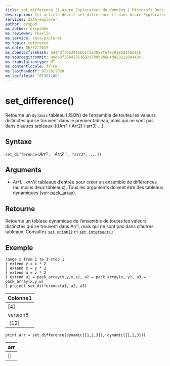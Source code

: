 ```yaml
---
title: set_difference ()-Azure Explorateur de données | Microsoft Docs
description: Cet article décrit set_difference () dans Azure Explorateur de données.
services: data-explorer
author: orspod
ms.author: orspodek
ms.reviewer: rkarlin
ms.service: data-explorer
ms.topic: reference
ms.date: 06/02/2019
ms.openlocfilehash: bd442f70b3411b61f213098fefec918622f8d916
ms.sourcegitcommit: 09da3f26b4235368297b8b9b604d4282228a443c
ms.translationtype: MT
ms.contentlocale: fr-FR
ms.lasthandoff: 07/28/2020
ms.locfileid: "87351180"
---
```

# <a name="set_difference"></a>set_difference()

Retourne un `dynamic` tableau (JSON) de l’ensemble de toutes les valeurs distinctes qui se trouvent dans le premier tableau, mais qui ne sont pas dans d’autres tableaux-(((Arr1 \ Arr2) \ arr3) \...).

## <a name="syntax"></a>Syntaxe

`set_difference(`*Arr1* `, ` *Arr2* `[` ,` *arr3*, ...])`

## <a name="arguments"></a>Arguments

* *Arr1... arrN*: tableaux d’entrée pour créer un ensemble de différences (au moins deux tableaux). Tous les arguments doivent être des tableaux dynamiques (voir [pack_array](packarrayfunction.md)). 

## <a name="returns"></a>Retourne

Retourne un tableau dynamique de l’ensemble de toutes les valeurs distinctes qui se trouvent dans Arr1, mais qui ne sont pas dans d’autres tableaux. Consultez [`set_union()`](setunionfunction.md) et [`set_intersect()`](setintersectfunction.md) .

## <a name="example"></a>Exemple

<!-- csl: https://help.kusto.windows.net:443/Samples -->
```kusto
range x from 1 to 3 step 1
| extend y = x * 2
| extend z = y * 2
| extend w = z * 2
| extend a1 = pack_array(x,y,x,z), a2 = pack_array(x, y), a3 = pack_array(x,y,w)
| project set_difference(a1, a2, a3)
```

|Colonne1|
|---|
|[4]|
|version8|
| [12]|

<!-- csl: https://help.kusto.windows.net:443/Samples -->
```kusto
print arr = set_difference(dynamic([1,2,3]), dynamic([1,2,3]))
```

|arr|
|---|
|[]|